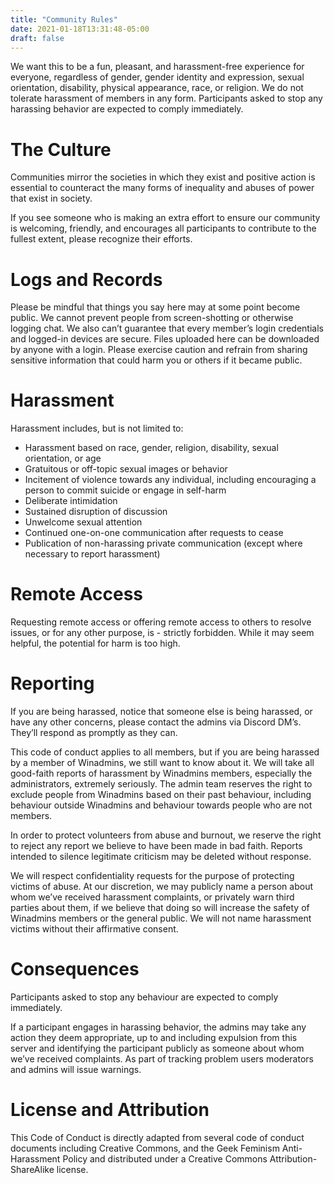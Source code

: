 ```yaml
---
title: "Community Rules"
date: 2021-01-18T13:31:48-05:00
draft: false
---
```


We want this to be a fun, pleasant, and harassment-free experience for everyone, regardless of gender, gender identity and expression, sexual orientation, disability, physical appearance, race, or religion. We do not tolerate harassment of members in any form. Participants asked to stop any harassing behavior are expected to comply immediately.

# The Culture

Communities mirror the societies in which they exist and positive action is essential to counteract the many forms of inequality and abuses of power that exist in society.

If you see someone who is making an extra effort to ensure our community is welcoming, friendly, and encourages all participants to contribute to the fullest extent, please recognize their efforts.

# Logs and Records

Please be mindful that things you say here may at some point become public. We cannot prevent people from screen-shotting or otherwise logging chat. We also can’t guarantee that every member’s login credentials and logged-in devices are secure. Files uploaded here can be downloaded by anyone with a login. Please exercise caution and refrain from sharing sensitive information that could harm you or others if it became public.

# Harassment

Harassment includes, but is not limited to:

- Harassment based on race, gender, religion, disability, sexual orientation, or age
- Gratuitous or off-topic sexual images or behavior
- Incitement of violence towards any individual, including encouraging a person to commit suicide or engage in self-harm
- Deliberate intimidation
- Sustained disruption of discussion
- Unwelcome sexual attention
- Continued one-on-one communication after requests to cease
- Publication of non-harassing private communication (except where necessary to report harassment)

# Remote Access
Requesting remote access or offering remote access to others to resolve issues, or for any other purpose, is - strictly forbidden. While it may seem helpful, the potential for harm is too high.

# Reporting
If you are being harassed, notice that someone else is being harassed, or have any other concerns, please contact the admins via Discord DM’s. They’ll respond as promptly as they can.

This code of conduct applies to all members, but if you are being harassed by a member of Winadmins, we still want to know about it. We will take all good-faith reports of harassment by Winadmins members, especially the administrators, extremely seriously. The admin team reserves the right to exclude people from Winadmins based on their past behaviour, including behaviour outside Winadmins and behaviour towards people who are not members.

In order to protect volunteers from abuse and burnout, we reserve the right to reject any report we believe to have been made in bad faith. Reports intended to silence legitimate criticism may be deleted without response.

We will respect confidentiality requests for the purpose of protecting victims of abuse. At our discretion, we may publicly name a person about whom we’ve received harassment complaints, or privately warn third parties about them, if we believe that doing so will increase the safety of Winadmins members or the general public. We will not name harassment victims without their affirmative consent.

# Consequences
Participants asked to stop any behaviour are expected to comply immediately.

If a participant engages in harassing behavior, the admins may take any action they deem appropriate, up to and including expulsion from this server and identifying the participant publicly as someone about whom we’ve received complaints. As part of tracking problem users moderators and admins will issue warnings.

# License and Attribution
This Code of Conduct is directly adapted from several code of conduct documents including Creative Commons, and the Geek Feminism Anti-Harassment Policy and distributed under a Creative Commons Attribution-ShareAlike license.